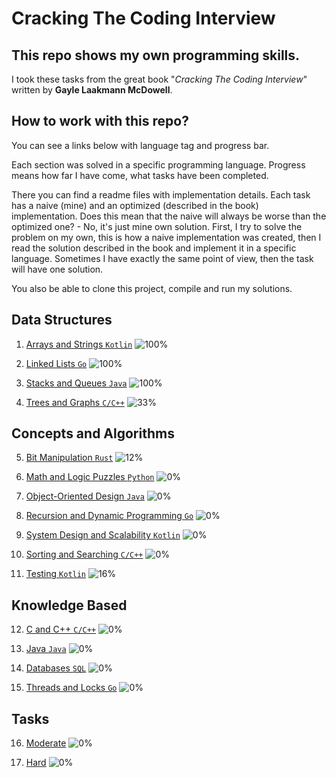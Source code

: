 # Cracking The Coding Interview

## This repo shows my own programming skills.

I took these tasks from the great book "_Cracking The Coding Interview_" written by **Gayle Laakmann McDowell**.

## How to work with this repo?

You can see a links below with language tag and progress bar.

Each section was solved in a specific programming language. Progress means how far I have come, what tasks have been
completed.

There you can find a readme files with implementation details. Each task has a naive (mine) and an optimized (described
in the book) implementation. Does this mean that the naive will always be worse than the optimized one? - No, it's just
mine own solution. First, I try to solve the problem on my own, this is how a naive implementation was created, then I read
the solution described in the book and implement it in a specific language. Sometimes I have exactly the same point of view, then
the task will have one solution.

You also be able to clone this project, compile and run my solutions.

## Data Structures

1. [Arrays and Strings `Kotlin`](https://github.com/Komdosh/CrackingTheCodingInterview/tree/main/1-arrays-strings) ![100%](https://progress-bar.dev/100)

2. [Linked Lists `Go`](https://github.com/Komdosh/CrackingTheCodingInterview/tree/main/2-linked-lists) ![100%](https://progress-bar.dev/100)

3. [Stacks and Queues `Java`](https://github.com/Komdosh/CrackingTheCodingInterview/tree/main/3-stacks-queues) ![100%](https://progress-bar.dev/100)

4. [Trees and Graphs `C/C++`](https://github.com/Komdosh/CrackingTheCodingInterview/tree/main/4-trees-graphs) ![33%](https://progress-bar.dev/33)

## Concepts and Algorithms

5. [Bit Manipulation `Rust`](https://github.com/Komdosh/CrackingTheCodingInterview/tree/main/5-bit-manipulation) ![12%](https://progress-bar.dev/12)

6. [Math and Logic Puzzles `Python`](https://github.com/Komdosh/CrackingTheCodingInterview/tree/main/6-math-logic) ![0%](https://progress-bar.dev/0)

7. [Object-Oriented Design `Java`](https://github.com/Komdosh/CrackingTheCodingInterview/tree/main/7-object-oriented-design) ![0%](https://progress-bar.dev/0)

8. [Recursion and Dynamic Programming `Go`](https://github.com/Komdosh/CrackingTheCodingInterview/tree/main/8-recursion-dynamic) ![0%](https://progress-bar.dev/0)

9. [System Design and Scalability `Kotlin`](https://github.com/Komdosh/CrackingTheCodingInterview/tree/main/9-system-design-scalability) ![0%](https://progress-bar.dev/0)

10. [Sorting and Searching `C/C++`](https://github.com/Komdosh/CrackingTheCodingInterview/tree/main/10-sorting-searching) ![0%](https://progress-bar.dev/0)

11. [Testing `Kotlin`](https://github.com/Komdosh/CrackingTheCodingInterview/tree/main/11-testing) ![16%](https://progress-bar.dev/16)

## Knowledge Based

12. [C and C++ `C/C++`](https://github.com/Komdosh/CrackingTheCodingInterview/tree/main/12-c-cpp) ![0%](https://progress-bar.dev/0)

13. [Java `Java`](https://github.com/Komdosh/CrackingTheCodingInterview/tree/main/13-java) ![0%](https://progress-bar.dev/0)

14. [Databases `SQL`](https://github.com/Komdosh/CrackingTheCodingInterview/tree/main/14-databases) ![0%](https://progress-bar.dev/0)

15. [Threads and Locks `Go`](https://github.com/Komdosh/CrackingTheCodingInterview/tree/main/15-threads-locks) ![0%](https://progress-bar.dev/0)

## Tasks

16. [Moderate](https://github.com/Komdosh/CrackingTheCodingInterview/tree/main/16-moderate) ![0%](https://progress-bar.dev/0)

17. [Hard](https://github.com/Komdosh/CrackingTheCodingInterview/tree/main/17-hard) ![0%](https://progress-bar.dev/0)

